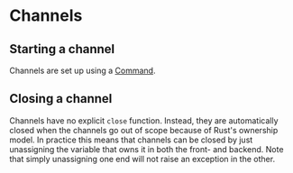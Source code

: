 # Channels

## Starting a channel

Channels are set up using a [Command](./commands).

## Closing a channel

Channels have no explicit `close` function. Instead, they are automatically closed when the channels go out of scope
because of Rust's ownership model. In practice this means that channels can be closed by just unassigning the variable
that owns it in both the front- and backend. Note that simply unassigning one end will not raise an exception in the other.
